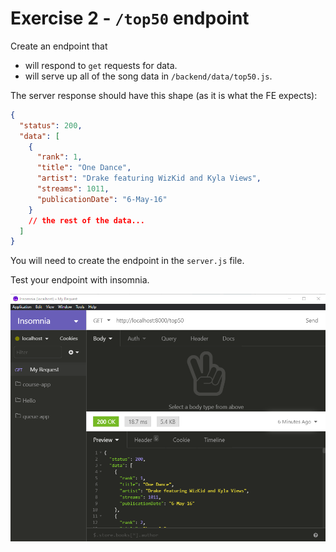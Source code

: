 # Exercise 2 - `/top50` endpoint

Create an endpoint that

- will respond to `get` requests for data.
- will serve up all of the song data in `/backend/data/top50.js`.

The server response should have this shape (as it is what the FE expects):

```json
{
  "status": 200,
  "data": [
    {
      "rank": 1,
      "title": "One Dance",
      "artist": "Drake featuring WizKid and Kyla Views",
      "streams": 1011,
      "publicationDate": "6-May-16"
    }
    // the rest of the data...
  ]
}
```

You will need to create the endpoint in the `server.js` file.

Test your endpoint with insomnia.

![insomnia ex2](../__lecture/assets/insomnia_top50.png)
